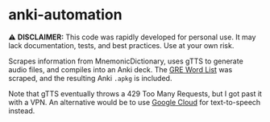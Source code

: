 # anki-automation
:warning: **DISCLAIMER:** This code was rapidly developed for personal use. It may lack documentation, tests, and best practices. Use at your own risk.

Scrapes information from MnemonicDictionary, uses gTTS to generate audio files, and compiles into an Anki deck. The [GRE Word List](https://mnemonicdictionary.com/wordlist/GREwordlist) was scraped, and the resulting Anki ```.apkg``` is included.

Note that gTTS eventually throws a 429 Too Many Requests, but I got past it with a VPN. An alternative would be to use [Google Cloud](https://cloud.google.com/text-to-speech) for text-to-speech instead.
